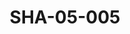 ---
pid: SHA-05-005
title: SHA-05-005
language: ar
original_label: 
rights: شرحبيل احمد
location_of_original: شرحبيل احمد
photographer_or_studio: 
scanned_from: photograph 12.1 by 16.5
_date: early 1960s
location: امدرمان
description: احمد ابراهيم داوؤد مع درامز
additional_notes: 
permission_display: 'yes'
on_server: 'no'
on_website: 'no'
permalink: /photopages/ar/SHA-05-005
layout: photo-page
---